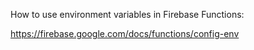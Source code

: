 How to use environment variables in Firebase Functions:

https://firebase.google.com/docs/functions/config-env